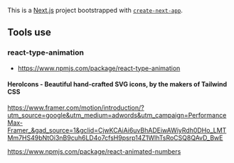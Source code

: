 This is a [Next.js](https://nextjs.org/) project bootstrapped with [`create-next-app`](https://github.com/vercel/next.js/tree/canary/packages/create-next-app).

## Tools use

### react-type-animation

-   https://www.npmjs.com/package/react-type-animation

#### HeroIcons - Beautiful hand-crafted SVG icons, by the makers of Tailwind CSS

https://www.framer.com/motion/introduction/?utm_source=google&utm_medium=adwords&utm_campaign=PerformanceMax-Framer_&gad_source=1&gclid=CjwKCAiAi6uvBhADEiwAWiyRdh0DHo_LMTMm7HS49bNtOi3nB9cuh6LD4o7cfsH9psrp14Z1WlhTsRoCSQ8QAvD_BwE

https://www.npmjs.com/package/react-animated-numbers
